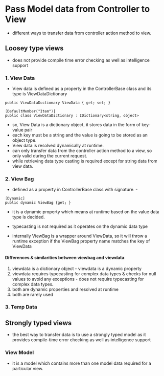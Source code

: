 # Pass Model data from Controller to View
- different ways to transfer data from controller action method to view.

## Loosey type views
- does not provide compile time error checking as well as intelligence support

### 1. View Data
- View data is defined as a property in the ControllerBase class and its type is ViewDataDictionary
```
public ViewDataDuctionary ViewData { get; set; }

[DefaultMember("Item")]
public class ViewDataDictionary : IDictionary<string, object>
```
-  so, View Data is a dictionary object, it stores data in the form of key-value pair
-  each key must be a string and the value is going to be stored as an object type.
- View data is resolved dynamically at runtime.
- can only transfer data from the controller action method to a view, so only valid during the current request.
- while retrieving data type casting is required except for string data from view data.

### 2. View Bag
- defined as a property in ControllerBase class with signature: -
```
[Dynamic]
public dynamic ViewBag {get; }
```
- it is a dynamic property  which means at runtime based on the value data type is decided.
- typecasting is not required as it operates on the dynamic data type

- internally ViewBag is a wrapper around ViewData, so it will throw a runtime exception if the ViewBag property name matches the key of ViewData

#### Differences & similarities between viewbag and viewdata
1. viewdata is a dictionary object - viewdata is a dynamic property
2. viewdata requires typecasting for complex data types & checks for null values to avoid any exceptions - does not require typecasting for complex data types.
3. both are dynamic properties and resolved at runtime
4. both are rarely used

### 3. Temp Data

## Strongly typed views
- the best way to transfer data is to use a strongly typed model as it provides compile-time error checking as well as intelligence support

### View Model
- it is a model which contains more than one model data required for a particular view.
